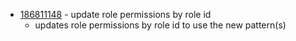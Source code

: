 - [186811148](https://www.pivotaltracker.com/story/show/186811148) - update role permissions by role id
    - updates role permissions by role id to use the new pattern(s)

